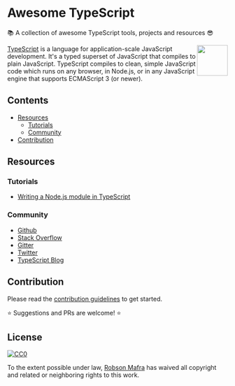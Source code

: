 # Awesome TypeScript
📚  A collection of awesome TypeScript tools, projects and resources 😎 

[<img src="https://cdn.rawgit.com/gilbarbara/logos/ff09fd0628bc220932f3e430224b18d836e2369d/logos/typescript-icon.svg" align="right" width="70">](http://www.typescriptlang.org)

[TypeScript](http://www.typescriptlang.org/) is a language for application-scale JavaScript development. It's a typed superset of JavaScript that compiles to plain JavaScript. TypeScript compiles to clean, simple JavaScript code which runs on any browser, in Node.js, or in any JavaScript engine that supports ECMAScript 3 (or newer).

## Contents

- [Resources](#resources)
	- [Tutorials](#tutorials)
	- [Community](#community)
- [Contribution](#contribution)


## Resources

### Tutorials

- [Writing a Node.js module in TypeScript](https://www.twilio.com/blog/2017/06/writing-a-node-module-in-typescript.html)

### Community

- [Github](https://github.com/Microsoft/TypeScript)
- [Stack Overflow](https://stackoverflow.com/questions/tagged/typescript)
- [Gitter](https://gitter.im/Microsoft/TypeScript)
- [Twitter](https://twitter.com/typescriptlang)
- [TypeScript Blog](https://blogs.msdn.microsoft.com/typescript)


## Contribution

Please read the [contribution guidelines](./contributing.md) to get started.

:star: Suggestions and PRs are welcome! :star:

## License

[![CC0](http://mirrors.creativecommons.org/presskit/buttons/88x31/svg/cc-zero.svg)](https://creativecommons.org/publicdomain/zero/1.0/)

To the extent possible under law, [Robson Mafra](https://github.com/robsonmafra) has waived all copyright and related or neighboring rights to this work.
